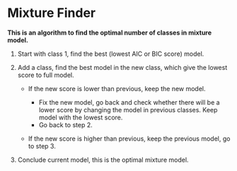 # Mixture Finder

**This is an algorithm to find the optimal number of classes in mixture model.**

1. Start with class 1, find the best (lowest AIC or BIC score) model.
2. Add a class, find the best model in the new class, which give the lowest score to full model.
   
   - If the new score is lower than previous, keep the new model.

     - Fix the new model, go back and check whether there will be a lower score by changing the model in previous classes. Keep model with the lowest score.
     - Go back to step 2.
   
   - If the new score is higher than previous, keep the previous model, go to step 3.

3. Conclude current model, this is the optimal mixture model.
   
